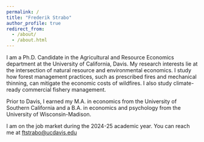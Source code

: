 ```yaml
---
permalink: /
title: "Frederik Strabo"
author_profile: true
redirect_from: 
  - /about/
  - /about.html
---
```


I am a Ph.D. Candidate in the Agricultural and Resource Economics department at the University of California, Davis. My research interests lie at the intersection of natural resource and environmental economics. I study how forest management practices, such as prescribed fires and mechanical thinning, can mitigate the economic costs of wildfires. I also study climate-ready commercial fishery management.

Prior to Davis, I earned my M.A. in economics from the University of Southern California and a B.A. in economics and psychology from the University of Wisconsin-Madison.

I am on the job market during the 2024-25 academic year. You can reach me at ftstrabo@ucdavis.edu
